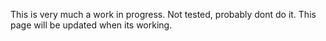 This is very much a work in progress. Not tested, probably dont do it. 
This page will be updated when its working.
